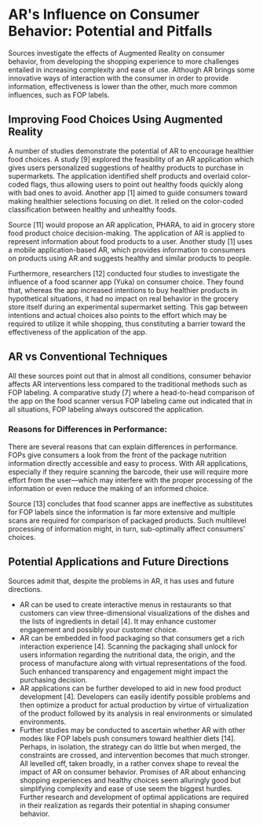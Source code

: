 # AR's Influence on Consumer Behavior: Potential and Pitfalls

Sources investigate the effects of Augmented Reality on consumer behavior, from developing the shopping experience to more challenges entailed in increasing complexity and ease of use. Although AR brings some innovative ways of interaction with the consumer in order to provide information, effectiveness is lower than the other, much more common influences, such as FOP labels.

## Improving Food Choices Using Augmented Reality

A number of studies demonstrate the potential of AR to encourage healthier food choices. A study [9] explored the feasibility of an AR application which gives users personalized suggestions of healthy products to purchase in supermarkets. The application identified shelf products and overlaid color-coded flags, thus allowing users to point out healthy foods quickly along with bad ones to avoid. Another app [1] aimed to guide consumers toward making healthier selections focusing on diet. It relied on the color-coded classification between healthy and unhealthy foods.

Source [11] would propose an AR application, PHARA, to aid in grocery store food product choice decision-making. The application of AR is applied to represent information about food products to a user. Another study [1] uses a mobile application-based AR, which provides information to consumers on products using AR and suggests healthy and similar products to people. 

Furthermore, researchers [12] conducted four studies to investigate the influence of a food scanner app (Yuka) on consumer choice. They found that, whereas the app increased intentions to buy healthier products in hypothetical situations, it had no impact on real behavior in the grocery store itself during an experimental supermarket setting. This gap between intentions and actual choices also points to the effort which may be required to utilize it while shopping, thus constituting a barrier toward the effectiveness of the application of the app.

## AR vs Conventional Techniques

All these sources point out that in almost all conditions, consumer behavior affects AR interventions less compared to the traditional methods such as FOP labeling. A comparative study [7] where a head-to-head comparison of the app on the food scanner versus FOP labeling came out indicated that in all situations, FOP labeling always outscored the application.

### Reasons for Differences in Performance:
There are several reasons that can explain differences in performance. FOPs give consumers a look from the front of the package nutrition information directly accessible and easy to process. With AR applications, especially if they require scanning the barcode, their use will require more effort from the user—which may interfere with the proper processing of the information or even reduce the making of an informed choice. 

Source [13] concludes that food scanner apps are ineffective as substitutes for FOP labels since the information is far more extensive and multiple scans are required for comparison of packaged products. Such multilevel processing of information might, in turn, sub-optimally affect consumers' choices.

## Potential Applications and Future Directions

Sources admit that, despite the problems in AR, it has uses and future directions.

- AR can be used to create interactive menus in restaurants so that customers can view three-dimensional visualizations of the dishes and the lists of ingredients in detail [4]. It may enhance customer engagement and possibly your customer choice. 
- AR can be embedded in food packaging so that consumers get a rich interaction experience [4]. Scanning the packaging shall unlock for users information regarding the nutritional data, the origin, and the process of manufacture along with virtual representations of the food. Such enhanced transparency and engagement might impact the purchasing decision. 
- AR applications can be further developed to aid in new food product development [4]. Developers can easily identify possible problems and then optimize a product for actual production by virtue of virtualization of the product followed by its analysis in real environments or simulated environments. 
- Further studies may be conducted to ascertain whether AR with other modes like FOP labels push consumers toward healthier diets [14]. Perhaps, in isolation, the strategy can do little but when merged, the constraints are crossed, and intervention becomes that much stronger. All levelled off, taken broadly, in a rather convex shape to reveal the impact of AR on consumer behavior. Promises of AR about enhancing shopping experiences and healthy choices seem alluringly good but simplifying complexity and ease of use seem the biggest hurdles. Further research and development of optimal applications are required in their realization as regards their potential in shaping consumer behavior.
